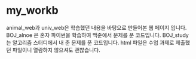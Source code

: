 # my_workb
animal_web과 univ_web은 학습했던 내용을 바탕으로 만들어본 웹 페이지 입니다.
BOJ_alnoe 은 혼자 파이썬을 학습하여 백준에서 문제를 푼 코드입니다.
BOJ_study 는 알고리즘 스터디에서 내 준 문제를 푼 코드입니다.
html 파일은 수업 과제로 제출했던 파일이니 열람하지 않으셔도 괜찮습니다.
